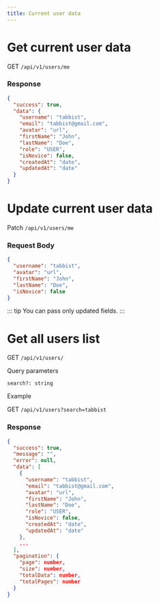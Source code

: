 ```yaml
---
title: Current user data
---
```


# Get current user data

GET `/api/v1/users/me`

### Response

```json
{
  "success": true,
  "data": {
    "username": "tabbist",
    "email": "tabbist@gmail.com",
    "avatar": "url",
    "firstName": "John",
    "lastName": "Doe",
    "role": "USER",
    "isNovice": false,
    "createdAt": "date",
    "updatedAt": "date"
  }
}
```

# Update current user data

Patch `/api/v1/users/me`

### Request Body

```json
{
  "username": "tabbist",
  "avatar": "url",
  "firstName": "John",
  "lastName": "Doe",
  "isNovice": false
}
```

::: tip
You can pass only updated fields.
:::

# Get all users list

GET `/api/v1/users/`

Query parameters

```
search?: string
```

Example

GET `/api/v1/users?search=tabbist`

### Response

```json
{
  "success": true,
  "message": "",
  "error": null,
  "data": [
    {
      "username": "tabbist",
      "email": "tabbist@gmail.com",
      "avatar": "url",
      "firstName": "John",
      "lastName": "Doe",
      "role": "USER",
      "isNovice": false,
      "createdAt": "date",
      "updatedAt": "date"
    },
    ...
  ],
  "pagination": {
    "page": number,
    "size": number,
    "totalData": number,
    "totalPages": number
  }
}
```
